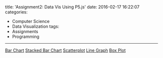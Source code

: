 title: 'Assignment2: Data Vis Using P5.js'
date: 2016-02-17 16:22:07
categories:
- Computer Science
- Data Visualization
tags:
- Assignments
- Programming
---

[Bar Chart](/blog/assignments/assignment2/barchart.html)
[Stacked Bar Chart](/blog/assignments/assignment2/stackedbarchart.html)
[Scatterplot](/blog/assignments/assignment2/scatterplot.html)
[Line Graph](/blog/assignments/assignment2/linegraph.html)
[Box Plot](/blog/assignments/assignment2/barchart.html)
